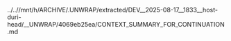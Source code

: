 ../..//mnt/h/ARCHIVE/.UNWRAP/extracted/DEV__2025-08-17__1833__host-duri-head/__UNWRAP/4069eb25ea/CONTEXT_SUMMARY_FOR_CONTINUATION.md